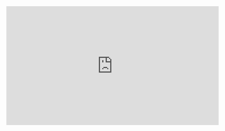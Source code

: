 
<iframe width="560" height="315" src="https://www.youtube.com/embed/MpHhFwKbRIQ" title="YouTube video player" frameborder="0" allow="accelerometer; autoplay; clipboard-write; encrypted-media; gyroscope; picture-in-picture" allowfullscreen></iframe>
